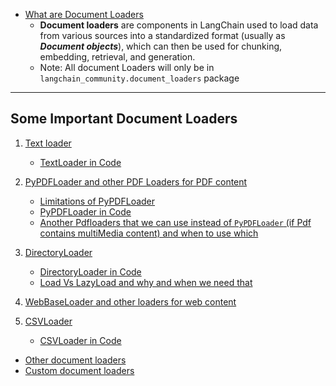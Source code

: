 - [What are Document Loaders](https://youtu.be/bL92ALSZ2Cg?si=T8XbdxHohr-lJv7h&t=597)
    - **Document loaders** are components in LangChain used to load data from various sources into a standardized format (usually as ***Document objects***), which can then be used for chunking, embedding, retrieval, and generation.
    - Note: All document Loaders will only be in `langchain_community.document_loaders` package

-----
## Some Important Document Loaders
1. [Text loader](https://youtu.be/bL92ALSZ2Cg?si=7TqEhbF1kXDM69Z1&t=797)
    - [TextLoader in Code](https://youtu.be/bL92ALSZ2Cg?si=PWSINKfU_z7cZPpU&t=847)

2. [PyPDFLoader and other PDF Loaders for PDF content](https://youtu.be/bL92ALSZ2Cg?si=LuMDUdT8TCwbULn2&t=1327)
    - [Limitations of PyPDFLoader](https://youtu.be/bL92ALSZ2Cg?si=DOnEAXkip73mqYIE&t=1337)
    - [PyPDFLoader in Code](https://youtu.be/bL92ALSZ2Cg?si=XatNaLjrYah8xwDt&t=1447)
    - [Another Pdfloaders that we can use instead of `PyPDFLoader` (if Pdf contains multiMedia content) and when to use which](https://youtu.be/bL92ALSZ2Cg?si=e8rVIIOeYxNOf7jh&t=1647)

3. [DirectoryLoader](https://youtu.be/bL92ALSZ2Cg?si=CuHiH3MYRZPla4IL&t=1797)
    - [DirectoryLoader in Code](https://youtu.be/bL92ALSZ2Cg?si=epnpmbQIZTZxrDCw&t=1847)
    - [Load Vs LazyLoad and why and when we need that](https://youtu.be/bL92ALSZ2Cg?si=FYdT67BMW_X-GzhW&t=2167)

4. [WebBaseLoader and other loaders for web content](https://youtu.be/bL92ALSZ2Cg?si=EnSbL6NSMoN3kB0Y&t=2541)

5. [CSVLoader](https://youtu.be/bL92ALSZ2Cg?si=F5VXs5GWvSYfpfju&t=2977)
    - [CSVLoader in Code](https://youtu.be/bL92ALSZ2Cg?si=FvWL3dUvgRJFMeqZ&t=2997)

- [Other document loaders](https://youtu.be/bL92ALSZ2Cg?si=4YLU5fdcnnhmhFhH&t=3151)
- [Custom document loaders](https://youtu.be/bL92ALSZ2Cg?si=qKxsdlpU7Yq7gnuI&t=3261)